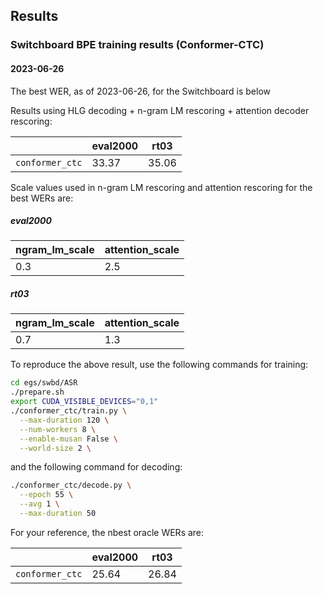 ## Results
### Switchboard BPE training results (Conformer-CTC)

#### 2023-06-26

The best WER, as of 2023-06-26, for the Switchboard is below

Results using HLG decoding + n-gram LM rescoring + attention decoder rescoring:

|                                |  eval2000  |  rt03  |
|--------------------------------|------------|--------|
|         `conformer_ctc`        |    33.37   |  35.06 |

Scale values used in n-gram LM rescoring and attention rescoring for the best WERs are:

##### eval2000

| ngram_lm_scale | attention_scale |
|----------------|-----------------|
|      0.3       |       2.5       |

##### rt03

| ngram_lm_scale | attention_scale |
|----------------|-----------------|
|      0.7       |       1.3       |

To reproduce the above result, use the following commands for training:

```bash
cd egs/swbd/ASR
./prepare.sh
export CUDA_VISIBLE_DEVICES="0,1"
./conformer_ctc/train.py \
  --max-duration 120 \
  --num-workers 8 \
  --enable-musan False \
  --world-size 2 \
```

and the following command for decoding:

```bash
./conformer_ctc/decode.py \
  --epoch 55 \
  --avg 1 \
  --max-duration 50
```

For your reference, the nbest oracle WERs are:

|                                |  eval2000  |  rt03  |
|--------------------------------|------------|--------|
|         `conformer_ctc`        |    25.64   |  26.84 |
